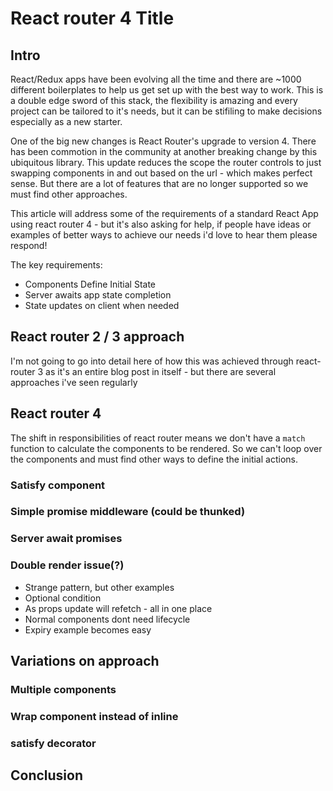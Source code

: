 # React router 4 Title

## Intro

React/Redux apps have been evolving all the time and there are ~1000 different boilerplates to help us get set up with the best way to work. This is a double edge sword of this stack, the flexibility is amazing and every project can be tailored to it's needs, but it can be stifiling to make decisions especially as a new starter.

One of the big new changes is React Router's upgrade to version 4. There has been commotion in the community at another breaking change by this ubiquitous library. This update reduces the scope the router controls to just swapping components in and out based on the url - which makes perfect sense. But there are a lot of features that are no longer supported so we must find other approaches.

This article will address some of the requirements of a standard React App using react router 4 - but it's also asking for help, if people have ideas or examples of better ways to achieve our needs i'd love to hear them please respond!

The key requirements:
* Components Define Initial State
* Server awaits app state completion
* State updates on client when needed


## React router 2 / 3 approach

I'm not going to go into detail here of how this was achieved through react-router 3 as it's an entire blog post in itself - but there are several approaches i've seen regularly



## React router 4

The shift in responsibilities of react router means we don't have a `match` function to calculate the components to be rendered. So we can't loop over the components and must find other ways to define the initial actions.


### Satisfy component

### Simple promise middleware (could be thunked)

### Server await promises

### Double render issue(?)
* Strange pattern, but other examples
* Optional condition
* As props update will refetch - all in one place
* Normal components dont need lifecycle
* Expiry example becomes easy

## Variations on approach

### Multiple components

### Wrap component instead of inline

### satisfy decorator


## Conclusion
